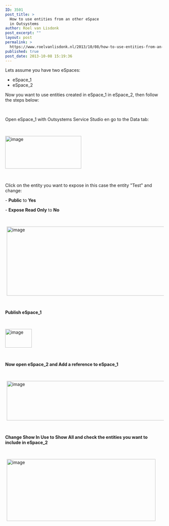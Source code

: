 ```yaml
---
ID: 3501
post_title: >
  How to use entities from an other eSpace
  in Outsystems
author: Roel van Lisdonk
post_excerpt: ""
layout: post
permalink: >
  https://www.roelvanlisdonk.nl/2013/10/08/how-to-use-entities-from-an-other-espace-in-outsystems/
published: true
post_date: 2013-10-08 15:19:36
---
```

<p>Lets assume you have two eSpaces:</p>  <ul>   <li>eSpace_1</li>    <li>eSpace_2</li> </ul>  <p>Now you want to use entities created in eSpace_1 in eSpace_2, then follow the steps below:</p>  <p>&#160;</p>  <p>Open eSpace_1 with Outsystems Service Studio en go to the Data tab:</p>  <p>&#160;</p>  <p><a href="http://www.roelvanlisdonk.nl/wp-content/uploads/2013/10/image.png" rel="lightbox"><img title="image" style="border-top: 0px; border-right: 0px; background-image: none; border-bottom: 0px; padding-top: 0px; padding-left: 0px; margin: 0px; border-left: 0px; display: inline; padding-right: 0px" border="0" alt="image" src="http://www.roelvanlisdonk.nl/wp-content/uploads/2013/10/image_thumb.png" width="244" height="105" /></a></p>  <p>&#160;</p>  <p>Click on the entity you want to expose in this case the entity &quot;Test&quot; and change:</p>  <p>- <strong>Public</strong> to <strong>Yes</strong></p>  <p>- <strong>Expose Read Only</strong> to <strong>No</strong></p>  <p>&#160;</p>  <p><a href="http://www.roelvanlisdonk.nl/wp-content/uploads/2013/10/image1.png" rel="lightbox"><img title="image" style="border-top: 0px; border-right: 0px; background-image: none; border-bottom: 0px; padding-top: 0px; padding-left: 0px; margin: 0px 5px; border-left: 0px; display: inline; padding-right: 0px" border="0" alt="image" src="http://www.roelvanlisdonk.nl/wp-content/uploads/2013/10/image_thumb1.png" width="532" height="222" /></a></p>  <p>&#160;</p>  <p><strong>Publish eSpace_1</strong></p>  <p>&#160;</p>  <p><a href="http://www.roelvanlisdonk.nl/wp-content/uploads/2013/10/image2.png" rel="lightbox"><img title="image" style="border-top: 0px; border-right: 0px; background-image: none; border-bottom: 0px; padding-top: 0px; padding-left: 0px; margin: 0px; border-left: 0px; display: inline; padding-right: 0px" border="0" alt="image" src="http://www.roelvanlisdonk.nl/wp-content/uploads/2013/10/image_thumb2.png" width="85" height="60" /></a></p>  <p>&#160;</p>  <p><strong>Now open eSpace_2 and Add a reference to eSpace_1</strong></p>  <p>&#160;</p>  <p><a href="http://www.roelvanlisdonk.nl/wp-content/uploads/2013/10/image3.png" rel="lightbox"><img title="image" style="border-top: 0px; border-right: 0px; background-image: none; border-bottom: 0px; padding-top: 0px; padding-left: 0px; margin: 0px 5px; border-left: 0px; display: inline; padding-right: 0px" border="0" alt="image" src="http://www.roelvanlisdonk.nl/wp-content/uploads/2013/10/image_thumb3.png" width="521" height="127" /></a></p>  <p>&#160;</p>  <p><strong>Change Show In Use to Show All and check the entities you want to include in eSpace_2</strong></p>  <p>&#160;</p>  <p><a href="http://www.roelvanlisdonk.nl/wp-content/uploads/2013/10/image4.png" rel="lightbox"><img title="image" style="border-top: 0px; border-right: 0px; background-image: none; border-bottom: 0px; padding-top: 0px; padding-left: 0px; margin: 0px 5px; border-left: 0px; display: inline; padding-right: 0px" border="0" alt="image" src="http://www.roelvanlisdonk.nl/wp-content/uploads/2013/10/image_thumb4.png" width="477" height="199" /></a></p>